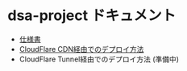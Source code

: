 # dsa-project ドキュメント

- [仕様書](./Spec.md)
- [CloudFlare CDN経由でのデプロイ方法](./DeployOnCloudFlare.md)
- CloudFlare Tunnel経由でのデプロイ方法 (準備中)